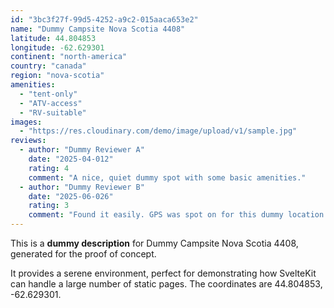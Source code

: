 ```yaml
---
id: "3bc3f27f-99d5-4252-a9c2-015aaca653e2"
name: "Dummy Campsite Nova Scotia 4408"
latitude: 44.804853
longitude: -62.629301
continent: "north-america"
country: "canada"
region: "nova-scotia"
amenities:
  - "tent-only"
  - "ATV-access"
  - "RV-suitable"
images:
  - "https://res.cloudinary.com/demo/image/upload/v1/sample.jpg"
reviews:
  - author: "Dummy Reviewer A"
    date: "2025-04-012"
    rating: 4
    comment: "A nice, quiet dummy spot with some basic amenities."
  - author: "Dummy Reviewer B"
    date: "2025-06-026"
    rating: 3
    comment: "Found it easily. GPS was spot on for this dummy location."
---
```


This is a **dummy description** for Dummy Campsite Nova Scotia 4408, generated for the proof of concept.

It provides a serene environment, perfect for demonstrating how SvelteKit can handle a large number of static pages. The coordinates are 44.804853, -62.629301.
